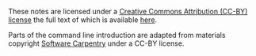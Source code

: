 These notes are licensed under a [Creative Commons Attribution (CC-BY) license](http://creativecommons.org/licenses/by/3.0/) the full text of which is available [here](http://creativecommons.org/licenses/by/3.0/legalcode).

Parts of the command line introduction are adapted from materials copyright [Software Carpentry](http://software-carpentry.org/) under a CC-BY license. 
